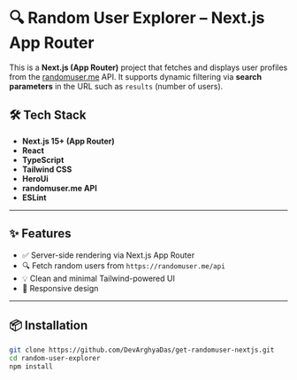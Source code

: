 # 🔍 Random User Explorer – Next.js App Router

This is a **Next.js (App Router)** project that fetches and displays user profiles from the [randomuser.me](https://randomuser.me) API. It supports dynamic filtering via **search parameters** in the URL such as `results` (number of users).

## 🛠️ Tech Stack

- **Next.js 15+ (App Router)**
- **React**
- **TypeScript**
- **Tailwind CSS**
- **HeroUi**
- **randomuser.me API**
- **ESLint**

---

## ✨ Features

- ✅ Server-side rendering via Next.js App Router
- 🔍 Fetch random users from `https://randomuser.me/api`
- 💡 Clean and minimal Tailwind-powered UI
- 📱 Responsive design

---

## 📦 Installation

```bash
git clone https://github.com/DevArghyaDas/get-randomuser-nextjs.git
cd random-user-explorer
npm install

